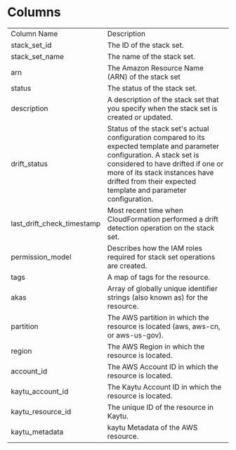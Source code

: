 # Columns  

<table>
	<tr><td>Column Name</td><td>Description</td></tr>
	<tr><td>stack_set_id</td><td>The ID of the stack set.</td></tr>
	<tr><td>stack_set_name</td><td>The name of the stack set.</td></tr>
	<tr><td>arn</td><td>The Amazon Resource Name (ARN) of the stack set</td></tr>
	<tr><td>status</td><td>The status of the stack set.</td></tr>
	<tr><td>description</td><td>A description of the stack set that you specify when the stack set is created or updated.</td></tr>
	<tr><td>drift_status</td><td>Status of the stack set's actual configuration compared to its expected template and parameter configuration. A stack set is considered to have drifted if one or more of its stack instances have drifted from their expected template and parameter configuration.</td></tr>
	<tr><td>last_drift_check_timestamp</td><td>Most recent time when CloudFormation performed a drift detection operation on the stack set.</td></tr>
	<tr><td>permission_model</td><td>Describes how the IAM roles required for stack set operations are created.</td></tr>
	<tr><td>tags</td><td>A map of tags for the resource.</td></tr>
	<tr><td>akas</td><td>Array of globally unique identifier strings (also known as) for the resource.</td></tr>
	<tr><td>partition</td><td>The AWS partition in which the resource is located (aws, aws-cn, or aws-us-gov).</td></tr>
	<tr><td>region</td><td>The AWS Region in which the resource is located.</td></tr>
	<tr><td>account_id</td><td>The AWS Account ID in which the resource is located.</td></tr>
	<tr><td>kaytu_account_id</td><td>The Kaytu Account ID in which the resource is located.</td></tr>
	<tr><td>kaytu_resource_id</td><td>The unique ID of the resource in Kaytu.</td></tr>
	<tr><td>kaytu_metadata</td><td>kaytu Metadata of the AWS resource.</td></tr>
</table>